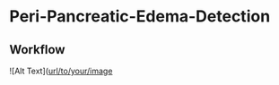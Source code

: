 # Peri-Pancreatic-Edema-Detection

## Workflow
![Alt Text]([url/to/your/image](https://github.com/NUBagciLab/Peri-Pancreatic-Edema-Detection/blob/main/Fig1.pdf)
